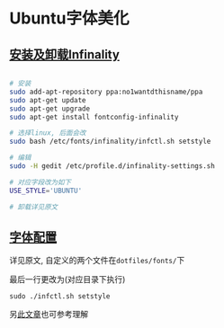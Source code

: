Ubuntu字体美化
=============

[安装及卸载Infinality][0]
-------------

``` bash

# 安装
sudo add-apt-repository ppa:no1wantdthisname/ppa
sudo apt-get update
sudo apt-get upgrade
sudo apt-get install fontconfig-infinality

# 选择linux, 后面会改
sudo bash /etc/fonts/infinality/infctl.sh setstyle

# 编辑
sudo -H gedit /etc/profile.d/infinality-settings.sh

# 对应字段改为如下
USE_STYLE='UBUNTU'

# 卸载详见原文

```

[字体配置][2]
--------

详见原文, 自定义的两个文件在`dotfiles/fonts/`下

最后一行更改为(对应目录下执行)

    sudo ./infctl.sh setstyle

另[此文章][3]也可参考理解


[0]: http://www.webupd8.org/2013/06/better-font-rendering-in-linux-with.html
[2]: http://forum.ubuntu.org.cn/viewtopic.php?f=155&t=369212&start=0
[3]: http://blog.csdn.net/tao_627/article/details/24180781
